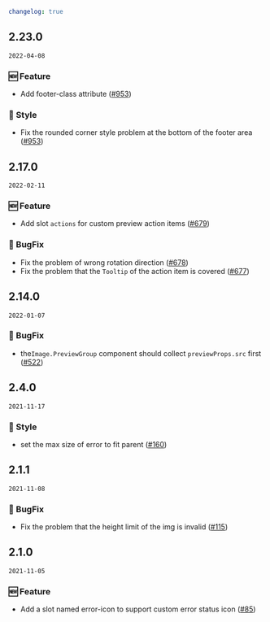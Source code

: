 ```yaml
changelog: true
```

## 2.23.0

`2022-04-08`

### 🆕 Feature

- Add footer-class attribute ([#953](https://github.com/arco-design/arco-design-vue/pull/953))

### 💅 Style

- Fix the rounded corner style problem at the bottom of the footer area ([#953](https://github.com/arco-design/arco-design-vue/pull/953))


## 2.17.0

`2022-02-11`

### 🆕 Feature

- Add slot `actions` for custom preview action items ([#679](https://github.com/arco-design/arco-design-vue/pull/679))

### 🐛 BugFix

- Fix the problem of wrong rotation direction ([#678](https://github.com/arco-design/arco-design-vue/pull/678))
- Fix the problem that the `Tooltip` of the action item is covered ([#677](https://github.com/arco-design/arco-design-vue/pull/677))


## 2.14.0

`2022-01-07`

### 🐛 BugFix

- the`Image.PreviewGroup` component should collect `previewProps.src` first ([#522](https://github.com/arco-design/arco-design-vue/pull/522))


## 2.4.0

`2021-11-17`

### 💅 Style

- set the max size of error to fit parent ([#160](https://github.com/arco-design/arco-design-vue/pull/160))


## 2.1.1

`2021-11-08`

### 🐛 BugFix

- Fix the problem that the height limit of the img is invalid ([#115](https://github.com/arco-design/arco-design-vue/pull/115))


## 2.1.0

`2021-11-05`

### 🆕 Feature

- Add a slot named error-icon to support custom error status icon ([#85](https://github.com/arco-design/arco-design-vue/pull/85))

